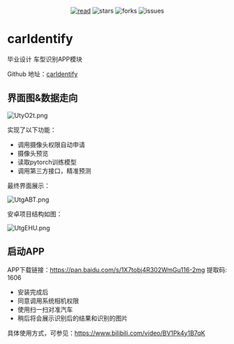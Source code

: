 <div align="center">  
    <p>
        <a href="https://tf2jaguar.github.io"><img src="https://badgen.net/badge/tf2jaguar/read?icon=sourcegraph&color=4ab8a1" alt="read" /></a>
        <img src="https://badgen.net/github/stars/tf2jaguar/carIdentify?icon=github&color=4ab8a1" alt="stars" />
        <img src="https://badgen.net/github/forks/tf2jaguar/carIdentify?icon=github&color=4ab8a1" alt="forks" />
        <img src="https://badgen.net/github/open-issues/tf2jaguar/carIdentify?icon=github" alt="issues" />
    </p>
</div>

# carIdentify

毕业设计 车型识别APP模块

Github 地址：[carIdentify](https://github.com/tf2jaguar/carIdentify)


## 界面图&数据走向

![UtyO2t.png](https://s1.ax1x.com/2020/07/14/UtyO2t.png)

实现了以下功能：
- 调用摄像头权限自动申请
- 摄像头预览
- 读取pytorch训练模型
- 调用第三方接口，精准预测

最终界面展示：

![UtgABT.png](https://s1.ax1x.com/2020/07/14/UtgABT.png)

安卓项目结构如图：

![UtgEHU.png](https://s1.ax1x.com/2020/07/14/UtgEHU.png)

## 启动APP

APP下载链接：https://pan.baidu.com/s/1X7tobj4R302WmGu116-2mg 提取码: 1606

- 安装完成后
- 同意调用系统相机权限
- 使用扫一扫对准汽车
- 稍后将会展示识别后的结果和识别的图片

具体使用方式，可参见：https://www.bilibili.com/video/BV1Pk4y1B7qK
